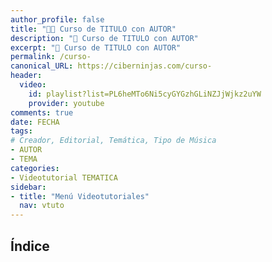 ```yaml
---
author_profile: false
title: "👨‍🏫 Curso de TITULO con AUTOR"
description: "🚀 Curso de TITULO con AUTOR"
excerpt: "🚀 Curso de TITULO con AUTOR"
permalink: /curso-
canonical_URL: https://ciberninjas.com/curso-
header:
  video:
    id: playlist?list=PL6heMTo6Ni5cyGYGzhGLiNZJjWjkz2uYW
    provider: youtube
comments: true
date: FECHA
tags:
# Creador, Editorial, Temática, Tipo de Música
- AUTOR
- TEMA
categories:
- Videotutorial TEMATICA
sidebar:
- title: "Menú Videotutoriales"
  nav: vtuto
---
```


## Índice
